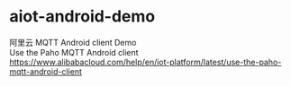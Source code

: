 # aiot-android-demo  
阿里云 MQTT Android client Demo  
Use the Paho MQTT Android client  
https://www.alibabacloud.com/help/en/iot-platform/latest/use-the-paho-mqtt-android-client  
